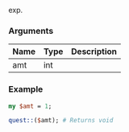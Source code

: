 exp.
### Arguments
**Name**|**Type**|**Description**
:---|:---|:---
amt|int|

### Example

```perl
my $amt = 1;

quest::($amt); # Returns void
```